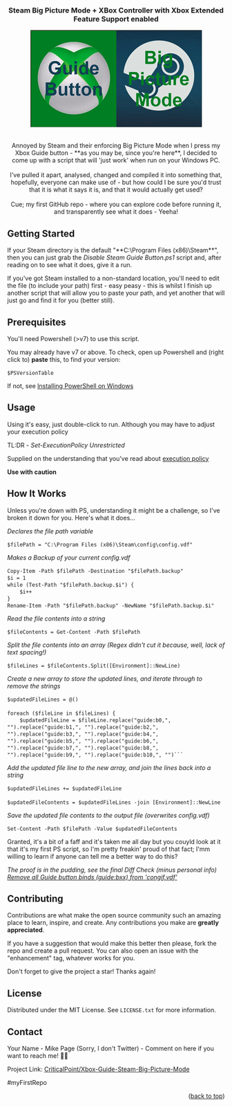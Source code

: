 <!-- Improved compatibility of back to top link: See: https://github.com/othneildrew/Best-README-Template/pull/73 -->
<a name="readme-top"></a>
<!--
*** Thanks for checking out the Best-README-Template. If you have a suggestion
*** that would make this better, please fork the repo and create a pull request
*** or simply open an issue with the tag "enhancement".
*** Don't forget to give the project a star!
*** Thanks again! Now go create something AMAZING! :D
-->

<!-- PROJECT SHIELDS -->
<!--
*** I'm using markdown "reference style" links for readability.
*** Reference links are enclosed in brackets [ ] instead of parentheses ( ).
*** See the bottom of this document for the declaration of the reference variables
*** for contributors-url, forks-url, etc. This is an optional, concise syntax you may use.
*** https://www.markdownguide.org/basic-syntax/#reference-style-links

[![Contributors][contributors-shield]][contributors-url]
[![Forks][forks-shield]][forks-url]
[![Stargazers][stars-shield]][stars-url]
[![Issues][issues-shield]][issues-url]
[![MIT License][license-shield]][license-url]
-->
<!-- PROJECT LOGO -->

<div align="center">
  <h3 align="center">Steam Big Picture Mode + XBox Controller with Xbox Extended Feature Support enabled</h3>
  <a href="[https://github.com/CriticalPoint/Xbox-Guide-Steam-Big-Picture-Mode](https://github.com/CriticalPoint/Xbox-Guide-Steam-Big-Picture-Mode?readme=1#readme-top)">
    <img src="images/Xbox_Steam_Logo-small.png" alt="The Xbox and Steam Logos together with the wording 'Steam' and 'Big Picture Mode'" width="397" height="224">
  </a>
  <br>
  <br>
  <p align="center">
    Annoyed by Steam and their enforcing Big Picture Mode when I press my Xbox Guide button - **as you may be, since you're here**, I decided to come up with a script that will 'just work' when run on your Windows PC.
    <br>
    <br>
    I've pulled it apart, analysed, changed and compiled it into something that, hopefully, everyone can make use of - but how could I be sure you'd trust that it is what it says it is, and that it would actually get used?
    <br>
    <br>
    Cue; my first GitHub repo - where you can explore code before running it, and transparently see what it does - Yeeha!
  </p>
</div>


<!-- GETTING STARTED -->
## Getting Started

If your Steam directory is the default "**C:\Program Files (x86)\Steam\**", then you can just grab the *Disable Steam Guide Button.ps1* script and, after reading on to see what it does, give it a run.

If you've got Steam installed to a non-standard location, you'll need to edit the file (to include your path) first - easy peasy - this is whilst I finish up another script that will allow you to paste your path, and yet another that will just go and find it for you (better still).


<!-- PREREQUISITES -->
## Prerequisites

You'll need Powershell (>v7) to use this script.

You may already have v7 or above. To check, open up Powershell and (right click to) **paste** this, to find your version:
```
$PSVersionTable

```
If not, see [Installing PowerShell on Windows](https://learn.microsoft.com/en-us/powershell/scripting/install/installing-powershell-on-windows)


<!-- USAGE -->
## Usage

Using it's easy, just double-click to run. Although you may have to adjust your execution policy

TL:DR - _Set-ExecutionPolicy Unrestricted_

Supplied on the understanding that you've read about [execution policy](https://learn.microsoft.com/en-us/powershell/module/microsoft.powershell.security/set-executionpolicy?view=powershell-7.3)

**Use with caution**


<!-- How it Works -->
## How It Works

Unless you're down with PS, understanding it might be a challenge, so I've broken it down for you. Here's what it does...

_Declares the file path variable_
```
$filePath = "C:\Program Files (x86)\Steam\config\config.vdf"
```
_Makes a Backup of your current config.vdf_
```
Copy-Item -Path $filePath -Destination "$filePath.backup"
$i = 1
while (Test-Path "$filePath.backup.$i") {
    $i++
}
Rename-Item -Path "$filePath.backup" -NewName "$filePath.backup.$i"
```
_Read the file contents into a string_
```
$fileContents = Get-Content -Path $filePath
```
_Split the file contents into an array (Regex didn't cut it because, well, lack of text spacing!)_
```
$fileLines = $fileContents.Split([Environment]::NewLine)
```
_Create a new array to store the updated lines, and iterate through to remove the strings_
```
$updatedFileLines = @()

foreach ($fileLine in $fileLines) {
    $updatedFileLine = $fileLine.replace("guide:b0,", "").replace("guide:b1,", "").replace("guide:b2,", "").replace("guide:b3,", "").replace("guide:b4,", "").replace("guide:b5,", "").replace("guide:b6,", "").replace("guide:b7,", "").replace("guide:b8,", "").replace("guide:b9,", "").replace("guide:b10,", "")```
```
_Add the updated file line to the new array, and join the lines back into a string_
```
$updatedFileLines += $updatedFileLine

$updatedFileContents = $updatedFileLines -join [Environment]::NewLine
```
_Save the updated file contents to the output file (overwrites config.vdf)_
```
Set-Content -Path $filePath -Value $updatedFileContents
```

Granted, it's a bit of a faff and it's taken me all day but you couyld look at it that it's my first PS script, so I'm pretty freakin' proud of that fact; I'mm willing to learn if anyone can tell me a better way to do this?

_The proof is in the pudding, see the final Diff Check (minus personal info) [Remove all Guide button binds (guide:bxx) from 'congif.vdf'](https://www.diffchecker.com/TxvnAz0R/)_


<!-- CONTRIBUTING -->
## Contributing

Contributions are what make the open source community such an amazing place to learn, inspire, and create. Any contributions you make are **greatly appreciated**.

If you have a suggestion that would make this better then please, fork the repo and create a pull request. You can also open an issue with the "enhancement" tag, whatever works for you.

Don't forget to give the project a star! Thanks again!


<!-- LICENSE -->
## License

Distributed under the MIT License. See `LICENSE.txt` for more information.


<!-- CONTACT -->
## Contact

Your Name - Mike Page (Sorry, I don't Twitter) - Comment on here if you want to reach me! 👍🏻

Project Link: [CriticalPoint/Xbox-Guide-Steam-Big-Picture-Mode](https://github.com/CriticalPoint/Xbox-Guide-Steam-Big-Picture-Mode)


#myFirstRepo

<p align="right">(<a href="#readme-top">back to top</a>)</p>